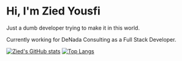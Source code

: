 # Hi, I'm Zied Yousfi

Just a dumb developer trying to make it in this world.

Currently working for DeNada Consulting as a Full Stack Developer.

[![Zied's GitHub stats](https://gsp-git-main-yousfi-zieds-projects.vercel.app/api?username=ZiedYousfi)](https://github.com/anuraghazra/github-readme-stats)
[![Top Langs](https://gsp-git-main-yousfi-zieds-projects.vercel.app/api/top-langs/?username=ZiedYousfi&layout=compact&title_color=cba6f7&theme=catppuccin_mocha&border_color=45475a)](https://github.com/anuraghazra/github-readme-stats)
